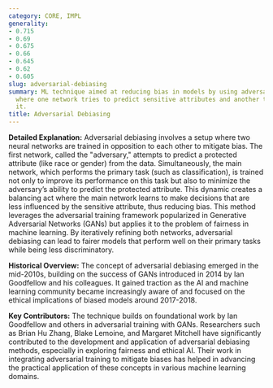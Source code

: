 ```yaml
---
category: CORE, IMPL
generality:
- 0.715
- 0.69
- 0.675
- 0.66
- 0.645
- 0.62
- 0.605
slug: adversarial-debiasing
summary: ML technique aimed at reducing bias in models by using adversarial training,
  where one network tries to predict sensitive attributes and another tries to prevent
  it.
title: Adversarial Debiasing
---
```


**Detailed Explanation:** Adversarial debiasing involves a setup where two neural networks are trained in opposition to each other to mitigate bias. The first network, called the "adversary," attempts to predict a protected attribute (like race or gender) from the data. Simultaneously, the main network, which performs the primary task (such as classification), is trained not only to improve its performance on this task but also to minimize the adversary’s ability to predict the protected attribute. This dynamic creates a balancing act where the main network learns to make decisions that are less influenced by the sensitive attribute, thus reducing bias. This method leverages the adversarial training framework popularized in Generative Adversarial Networks (GANs) but applies it to the problem of fairness in machine learning. By iteratively refining both networks, adversarial debiasing can lead to fairer models that perform well on their primary tasks while being less discriminatory.

**Historical Overview:** The concept of adversarial debiasing emerged in the mid-2010s, building on the success of GANs introduced in 2014 by Ian Goodfellow and his colleagues. It gained traction as the AI and machine learning community became increasingly aware of and focused on the ethical implications of biased models around 2017-2018.

**Key Contributors:** The technique builds on foundational work by Ian Goodfellow and others in adversarial training with GANs. Researchers such as Brian Hu Zhang, Blake Lemoine, and Margaret Mitchell have significantly contributed to the development and application of adversarial debiasing methods, especially in exploring fairness and ethical AI. Their work in integrating adversarial training to mitigate biases has helped in advancing the practical application of these concepts in various machine learning domains.